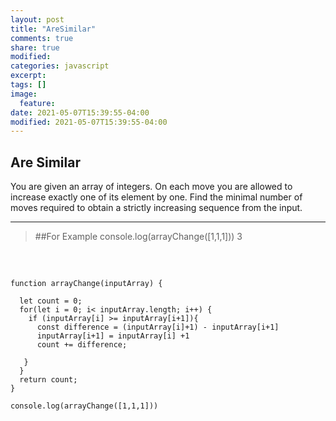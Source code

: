 ```yaml
---
layout: post
title: "AreSimilar"
comments: true
share: true
modified:
categories: javascript
excerpt:
tags: []
image:
  feature:
date: 2021-05-07T15:39:55-04:00
modified: 2021-05-07T15:39:55-04:00
---
```



## Are Similar 
You are given an array of integers. On each move you are allowed to increase exactly one of its element by one. Find the minimal number of moves required to obtain a strictly increasing sequence from the input.
___

> ##For Example
console.log(arrayChange([1,1,1])) 3

##
<br>


~~~
function arrayChange(inputArray) {

  let count = 0;
  for(let i = 0; i< inputArray.length; i++) {
    if (inputArray[i] >= inputArray[i+1]){
      const difference = (inputArray[i]+1) - inputArray[i+1]
      inputArray[i+1] = inputArray[i] +1
      count += difference;       
         
   }
  }
  return count;
}

console.log(arrayChange([1,1,1]))
~~~

